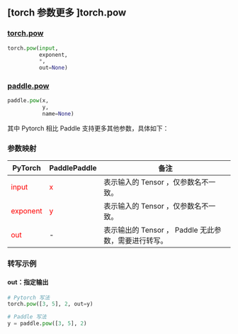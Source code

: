 ## [torch 参数更多 ]torch.pow
### [torch.pow](https://pytorch.org/docs/stable/generated/torch.pow.html?highlight=pow#torch.pow)

```python
torch.pow(input,
          exponent,
          *,
          out=None)
```

### [paddle.pow](https://www.paddlepaddle.org.cn/documentation/docs/zh/api/paddle/pow_cn.html#pow)

```python
paddle.pow(x,
           y,
           name=None)
```

其中 Pytorch 相比 Paddle 支持更多其他参数，具体如下：
### 参数映射
| PyTorch       | PaddlePaddle | 备注                                                   |
| ------------- | ------------ | ------------------------------------------------------ |
| <font color='red'> input </font> | <font color='red'> x </font> | 表示输入的 Tensor ，仅参数名不一致。  |
| <font color='red'> exponent </font> | <font color='red'> y </font> | 表示输入的 Tensor ，仅参数名不一致。  |
| <font color='red'> out </font> | -  | 表示输出的 Tensor ， Paddle 无此参数，需要进行转写。    |


### 转写示例
#### out：指定输出
```python
# Pytorch 写法
torch.pow([3, 5], 2, out=y)

# Paddle 写法
y = paddle.pow([3, 5], 2)
```
